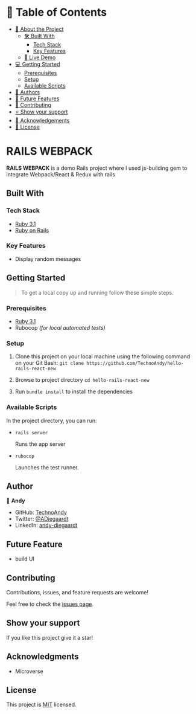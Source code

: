 # 📗 Table of Contents

- [📖 About the Project](#[project])
  - [🛠 Built With](#built-with)
    - [Tech Stack](#tech-stack)
    - [Key Features](#key-features)
  - [🚀 Live Demo](#live-demo)
- [💻 Getting Started](#getting-started)
  - [Prerequisites](#prerequisites)
  - [Setup](#setup)
  - [Available Scripts](#available-scripts)
- [👥 Authors](#author)
- [🔭 Future Features](#future-features)
- [🤝 Contributing](#contributing)
- [⭐️ Show your support](#support)
- [🙏 Acknowledgements](#acknowledgments)
- [📝 License](#license)


# RAILS WEBPACK


**RAILS WEBPACK** is a demo Rails project where I used js-building gem to integrate Webpack/React & Redux with rails

## Built With

### Tech Stack 

<ul>
  <li><a href="https://www.ruby-lang.org/en/news/2022/11/24/ruby-3-1-3-released/">Ruby 3.1</a></li>
  <li><a href="https://www.ruby-lang.org/en/">Ruby on Rails</a></li>
</ul>

### Key Features

- Display random messages

## Getting Started 

> To get a local copy up and running follow these simple steps.

### Prerequisites

  - <a href="https://www.ruby-lang.org/en/news/2022/11/24/ruby-3-1-3-released/">Ruby 3.1</a>
  - Rubocop _(for local automated tests)_

### Setup

1. Clone this project on your local machine using the following command on your Git Bash: `git clone https://github.com/TechnoAndy/hello-rails-react-new`

2. Browse to project directory `cd hello-rails-react-new`

3. Run `bundle install` to install the dependencies


### Available Scripts

In the project directory, you can run:

- `rails server`

  Runs the app server

- `rubocop`

  Launches the test runner.

## Author

👤 **Andy**

- GitHub: [TechnoAndy](https://github.com/TechnoAndy)
- Twitter: [@ADiegaardt](https://twitter.com/ADiegaardt)
- LinkedIn: [andy-diegaardt](https://www.linkedin.com/in/andy-diegaardt/)

## Future Feature

- build UI 

## Contributing 

Contributions, issues, and feature requests are welcome!

Feel free to check the [issues page](../../issues/).

## Show your support <a name="support"></a>

If you like this project give it a star!

## Acknowledgments 

- Microverse 

## License 

This project is [MIT](./LICENSE) licensed.

